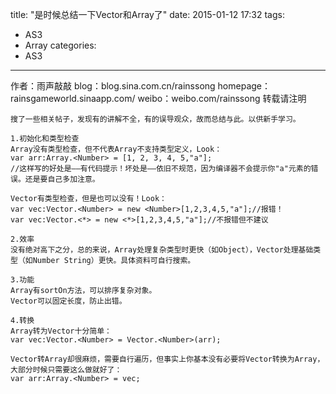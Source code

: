 title: "是时候总结一下Vector和Array了"
date: 2015-01-12 17:32
tags: 
- AS3
- Array
categories:
- AS3
---
作者：雨声敲敲
blog：blog.sina.com.cn/rainssong
homepage：rainsgameworld.sinaapp.com/
weibo：weibo.com/rainssong
转载请注明

	搜了一些相关帖子，发现有的讲解不全，有的误导观众，故而总结与此。以供新手学习。

	1.初始化和类型检查
	Array没有类型检查，但不代表Array不支持类型定义，Look：
	var arr:Array.<Number> = [1, 2, 3, 4, 5,"a"];
	//这样写的好处是——有代码提示！坏处是——依旧不规范，因为编译器不会提示你"a"元素的错误。还是要自己多加注意。

	Vector有类型检查，但是也可以没有！Look：
	var vec:Vector.<Number> = new <Number>[1,2,3,4,5,"a"];//报错！
	var vec:Vector.<*> = new <*>[1,2,3,4,5,"a"];//不报错但不建议

	2.效率
	没有绝对高下之分，总的来说，Array处理复杂类型时更快（如Object），Vector处理基础类型（如Number String）更快。具体资料可自行搜索。

	3.功能
	Array有sortOn方法，可以排序复杂对象。
	Vector可以固定长度，防止出错。

	4.转换
	Array转为Vector十分简单：
	var vec:Vector.<Number> = Vector.<Number>(arr);

	Vector转Array却很麻烦，需要自行遍历，但事实上你基本没有必要将Vector转换为Array，大部分时候只需要这么做就好了：
	var arr:Array.<Number> = vec;
